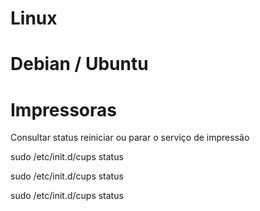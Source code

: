 # Linux



# Debian / Ubuntu 

# Impressoras 
Consultar  status  reiniciar ou parar o serviço de impressão

sudo /etc/init.d/cups status 

sudo /etc/init.d/cups status 

sudo /etc/init.d/cups status 

